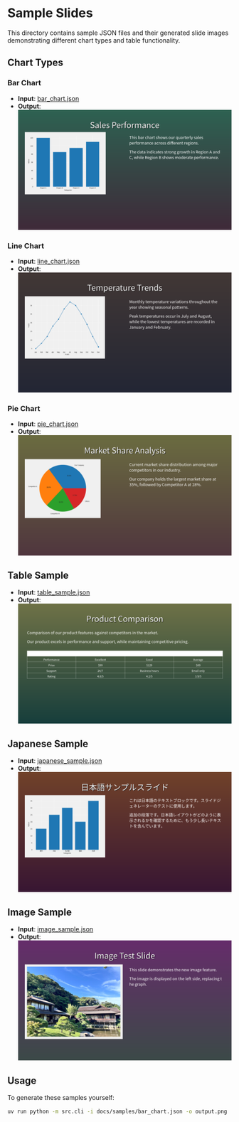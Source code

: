 # Sample Slides

This directory contains sample JSON files and their generated slide images demonstrating different chart types and table functionality.

## Chart Types

### Bar Chart
- **Input**: [bar_chart.json](bar_chart.json)
- **Output**: ![Bar Chart](bar_chart.png)

### Line Chart
- **Input**: [line_chart.json](line_chart.json)
- **Output**: ![Line Chart](line_chart.png)

### Pie Chart
- **Input**: [pie_chart.json](pie_chart.json)
- **Output**: ![Pie Chart](pie_chart.png)

## Table Sample
- **Input**: [table_sample.json](table_sample.json)
- **Output**: ![Table Sample](table_sample.png)

## Japanese Sample
- **Input**: [japanese_sample.json](japanese_sample.json)
- **Output**: ![Japanese Sample](japanese_sample.png)

## Image Sample
- **Input**: [image_sample.json](image_sample.json)
- **Output**: ![Image Sample](image_sample.png)

## Usage

To generate these samples yourself:

```bash
uv run python -m src.cli -i docs/samples/bar_chart.json -o output.png
```